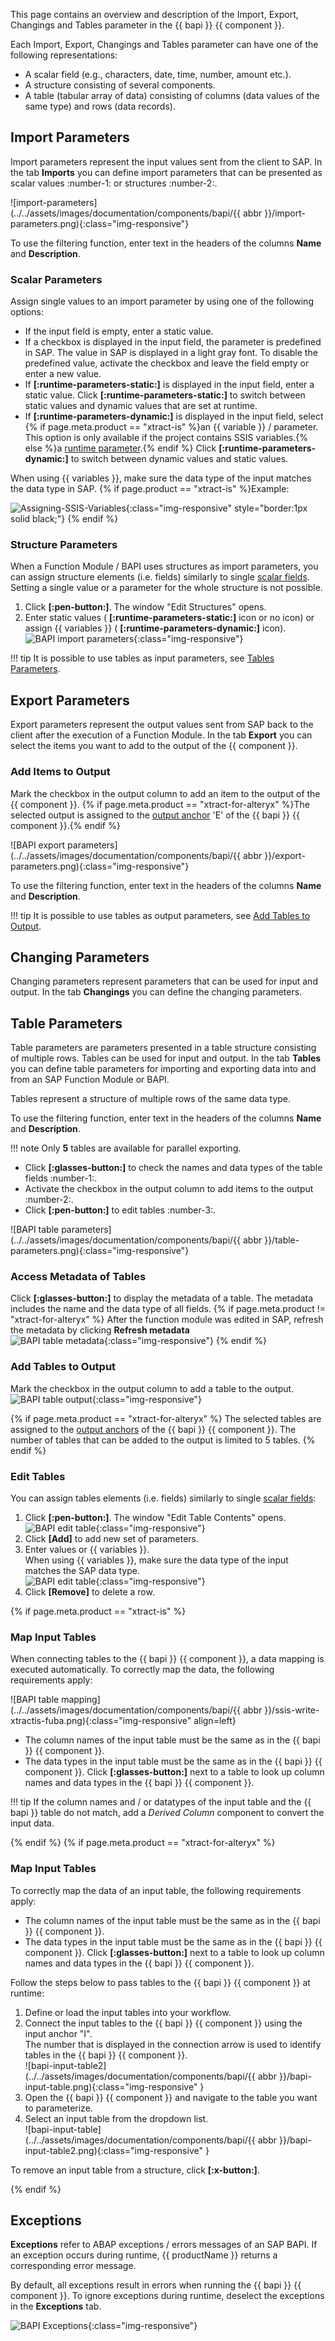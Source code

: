 

This page contains an overview and description of the Import, Export, Changings and Tables parameter in the {{ bapi }} {{ component }}.

Each Import, Export, Changings and Tables parameter can have one of the following representations:

- A scalar field (e.g., characters, date, time, number, amount etc.).
- A structure consisting of several components.
- A table (tabular array of data) consisting of columns (data values of the same type) and rows (data records).


## Import Parameters
Import parameters represent the input values sent from the client to SAP. 
In the tab **Imports** you can define import parameters that can be presented as scalar values :number-1: or structures :number-2:. 

![import-parameters](../../assets/images/documentation/components/bapi/{{ abbr }}/import-parameters.png){:class="img-responsive"}

To use the filtering function, enter text in the headers of the columns **Name** and **Description**. <br>

### Scalar Parameters

Assign single values to an import parameter by using one of the following options:
- If the input field is empty, enter a static value.
- If a checkbox is displayed in the input field, the parameter is predefined in SAP. The value in SAP is displayed in a light gray font.
To disable the predefined value, activate the checkbox and leave the field empty or enter a new value.
- If **[:runtime-parameters-static:]** is displayed in the input field, enter a static value. 
Click **[:runtime-parameters-static:]** to switch between static values and dynamic values that are set at runtime.
- If **[:runtime-parameters-dynamic:]** is displayed in the input field, select {% if page.meta.product == "xtract-is" %}an {{ variable }} / parameter. This option is only available if the project contains SSIS variables.{% else %}a [runtime parameter](edit-runtime-parameters.md).{% endif %}
Click **[:runtime-parameters-dynamic:]** to switch between dynamic values and static values.

When using {{ variables }}, make sure the data type of the input matches the data type in SAP. {% if page.product == "xtract-is" %}Example:

![Assigning-SSIS-Variables](../../assets/images/xis/documentation/bapi/ssis-variables.gif){:class="img-responsive" style="border:1px solid black;"}
{% endif %}


### Structure Parameters 

When a Function Module / BAPI uses structures as import parameters, you can assign structure elements (i.e. fields) similarly to single [scalar fields](#scalar-parameters). 
Setting a single value or a parameter for the whole structure is not possible. 

1. Click **[:pen-button:]**. The window "Edit Structures" opens.
2. Enter static values ( **[:runtime-parameters-static:]** icon or no icon) or assign {{ variables }} ( **[:runtime-parameters-dynamic:]** icon).<br>
![BAPI import parameters](../../assets/images/documentation/components/bapi/edit-structure.png){:class="img-responsive"}

!!! tip	
	It is possible to use tables as input parameters, see [Tables Parameters](#table-parameters).


## Export Parameters
Export parameters represent the output values sent from SAP back to the client after the execution of a Function Module.
In the tab **Export** you can select the items you want to add to the output of the {{ component }}.

### Add Items to Output
Mark the checkbox in the output column to add an item to the output of the {{ component }}.
{% if page.meta.product == "xtract-for-alteryx" %}The selected output is assigned to the [output anchor](index.md/#input-and-output-anchors) 'E' of the {{ bapi }} {{ component }}.{% endif %}

![BAPI export parameters](../../assets/images/documentation/components/bapi/{{ abbr }}/export-parameters.png){:class="img-responsive"}

To use the filtering function, enter text in the headers of the columns **Name** and **Description**. <br>

!!! tip
	It is possible to use tables as output parameters, see [Add Tables to Output](#add-tables-to-output).


## Changing Parameters

Changing parameters represent parameters that can be used for input and output. 
In the tab **Changings** you can define the changing parameters.

## Table Parameters

Table parameters are parameters presented in a table structure consisting of multiple rows. Tables can be used for input and output.
In the tab **Tables** you can define table parameters for importing and exporting data into and from an SAP Function Module or BAPI.

Tables represent a structure of multiple rows of the same data type.

To use the filtering function, enter text in the headers of the columns **Name** and **Description**.

!!! note 
	Only **5** tables are available for parallel exporting.

- Click **[:glasses-button:]** to check the names and data types of the table fields :number-1:.
- Activate the checkbox in the output column to add items to the output :number-2:.
- Click **[:pen-button:]** to edit tables :number-3:.

![BAPI table parameters](../../assets/images/documentation/components/bapi/{{ abbr }}/table-parameters.png){:class="img-responsive"}

### Access Metadata of Tables
Click **[:glasses-button:]** to display the metadata of a table. The metadata includes the name and the data type of all fields. 
{% if page.meta.product != "xtract-for-alteryx" %} After the function module was edited in SAP, refresh the metadata by clicking **Refresh metadata**<br>
![BAPI table metadata](../../assets/images/documentation/components/bapi/BAPI-Table-Metadata.png){:class="img-responsive"}
{% endif %}

### Add Tables to Output 

Mark the checkbox in the output column to add a table to the output.<br> 
![BAPI table output](../../assets/images/documentation/components/bapi/BAPI-Table-Output.png){:class="img-responsive"}

{% if page.meta.product == "xtract-for-alteryx" %}
The selected tables are assigned to the [output anchors](tool-configuration.md/#output-mappings) of the {{ bapi }} {{ component }}.
The number of tables that can be added to the output is limited to 5 tables.
{% endif %}

### Edit Tables 

You can assign tables elements (i.e. fields) similarly to single [scalar fields](#scalar-parameters): 

1. Click **[:pen-button:]**. The window "Edit Table Contents" opens.<br>
![BAPI edit table](../../assets/images/documentation/components/bapi/BAPI-Table-Edit.png){:class="img-responsive"}
2. Click **[Add]** to add new set of parameters.<br>
3. Enter values or {{ variables }}.<br>
When using {{ variables }}, make sure the data type of the input matches the SAP data type.<br>
![BAPI edit table](../../assets/images/documentation/components/bapi/BAPI-Edit-Table-Contents.png){:class="img-responsive"}
4. Click **[Remove]** to delete a row.

{% if page.meta.product == "xtract-is" %}
### Map Input Tables

When connecting tables to the {{ bapi }} {{ component }}, a data mapping is executed automatically. 
To correctly map the data, the following requirements apply:

![BAPI table mapping](../../assets/images/documentation/components/bapi/{{ abbr }}/ssis-write-xtractis-fuba.png){:class="img-responsive" align=left}

- The column names of the input table must be the same as in the {{ bapi }} {{ component }}.
- The data types in the input table must be the same as in the {{ bapi }} {{ component }}.
Click **[:glasses-button:]** next to a table to look up column names and data types in the {{ bapi }} {{ component }}.

!!! tip
	If the column names and / or datatypes of the input table and the {{ bapi }} table do not match, add a *Derived Column* component to convert the input data.

{% endif %}
{% if page.meta.product == "xtract-for-alteryx" %}

### Map Input Tables

To correctly map the data of an input table, the following requirements apply:

- The column names of the input table must be the same as in the {{ bapi }} {{ component }}.
- The data types in the input table must be the same as in the {{ bapi }} {{ component }}.
Click **[:glasses-button:]** next to a table to look up column names and data types in the {{ bapi }} {{ component }}.

Follow the steps below to pass tables to the {{ bapi }} {{ component }} at runtime:
1. Define or load the input tables into your workflow. 
2. Connect the input tables to the {{ bapi }} {{ component }} using the input anchor "I". <br>
The number that is displayed in the connection arrow is used to identify tables in the {{ bapi }} {{ component }}.<br>
![bapi-input-table2](../../assets/images/documentation/components/bapi/{{ abbr }}/bapi-input-table.png){:class="img-responsive" }
3. Open the {{ bapi }} {{ component }} and navigate to the table you want to parameterize.
4. Select an input table from the dropdown list. <br>
![bapi-input-table](../../assets/images/documentation/components/bapi/{{ abbr }}/bapi-input-table2.png){:class="img-responsive" }

To remove an input table from a structure, click **[:x-button:]**.

{% endif %}


## Exceptions

**Exceptions** refer to ABAP exceptions / errors messages of an SAP BAPI.
If an exception occurs during runtime, {{ productName }} returns a corresponding error message.

By default, all exceptions result in errors when running the {{ bapi }} {{ component }}.
To ignore exceptions during runtime, deselect the exceptions in the **Exceptions** tab.

![BAPI Exceptions](../../assets/images/documentation/components/bapi/BAPI-Exceptions.png){:class="img-responsive"}

